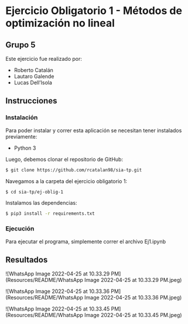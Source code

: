 # Ejercicio Obligatorio 1 - Métodos de optimización no lineal

## Grupo 5

Este ejercicio fue realizado por:

- Roberto Catalán
- Lautaro Galende
- Lucas Dell’Isola

## Instrucciones

### Instalación

Para poder instalar y correr esta aplicación se necesitan tener instalados previamente:

- Python 3

Luego, debemos clonar el repositorio de GitHub:

```bash
$ git clone https://github.com/rcatalan98/sia-tp.git
```

Navegamos a la carpeta del ejercicio obligatorio 1:

```bash
$ cd sia-tp/ej-oblig-1
```

Instalamos las dependencias:

```bash
$ pip3 install -r requirements.txt
```

### Ejecución

Para ejecutar el programa, simplemente correr el archivo Ej1.ipynb

## Resultados

![WhatsApp Image 2022-04-25 at 10.33.29 PM](Resources/README/WhatsApp Image 2022-04-25 at 10.33.29 PM.jpeg)

![WhatsApp Image 2022-04-25 at 10.33.36 PM](Resources/README/WhatsApp Image 2022-04-25 at 10.33.36 PM.jpeg)

![WhatsApp Image 2022-04-25 at 10.33.45 PM](Resources/README/WhatsApp Image 2022-04-25 at 10.33.45 PM.jpeg)
